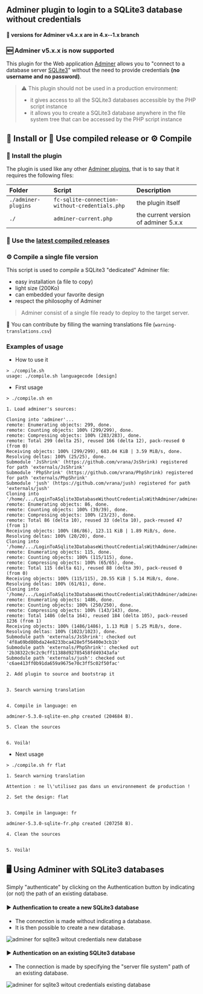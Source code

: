 ## Adminer plugin to login to a SQLite3 database without credentials

#### :file_folder: versions for Adminer v4.x.x are in 4.x--1.x branch
### :new: Adminer v5.x.x is now supported

This plugin for the Web application [Adminer](https://www.adminer.org/en/) allows you to "connect to a database server [SQLite3](https://www.sqlite.org/index.html)" without the need to provide credentials **(no username and no password)**.

> :warning: This plugin should not be used in a production environment:
> * it gives access to all the SQLite3 databases accessible by the PHP script instance
> * it allows you to create a SQLite3 database anywhere in the file system tree that can be accessed by the PHP script instance

## :construction_worker: Install or :robot: Use compiled release or :gear: Compile

### :construction_worker: Install the plugin
The plugin is used like any other [Adminer plugins](https://www.adminer.org/en/plugins/), that is to say that it requires the following files:

Folder | Script | Description
:--|:--|:--
```./adminer-plugins```|```fc-sqlite-connection-without-credentials.php```|the plugin itself
```./```|```adminer-current.php```|the current version of adminer 5.x.x

### :robot: Use the [latest compiled releases](https://github.com/FrancoisCapon/LoginToASqlite3DatabaseWithoutCredentialsWithAdminer/releases/latest)

### :gear: Compile a single file version

This script is used to *compile* a SQLite3 "dedicated" Adminer file:

* easy installation (a file to copy)
* light size (200Ko)
* can embedded your favorite design
* respect the philosophy of Adminer
> Adminer consist of a single file ready to deploy to the target server.

:memo: You can contribute by filling the warning translations file (`warning-translations.csv`)

### Examples of usage
* How to use it
```
> ./compile.sh
usage: ./compile.sh languagecode [design]
```
* First usage
```
> ./compile.sh en

1. Load adminer's sources:

Cloning into 'adminer'...
remote: Enumerating objects: 299, done.
remote: Counting objects: 100% (299/299), done.
remote: Compressing objects: 100% (283/283), done.
remote: Total 299 (delta 25), reused 166 (delta 12), pack-reused 0 (from 0)
Receiving objects: 100% (299/299), 683.04 KiB | 3.59 MiB/s, done.
Resolving deltas: 100% (25/25), done.
Submodule 'JsShrink' (https://github.com/vrana/JsShrink) registered for path 'externals/JsShrink'
Submodule 'PhpShrink' (https://github.com/vrana/PhpShrink) registered for path 'externals/PhpShrink'
Submodule 'jush' (https://github.com/vrana/jush) registered for path 'externals/jush'
Cloning into '/home/.../LoginToASqlite3DatabaseWithoutCredentialsWithAdminer/adminer/externals/JsShrink'...
remote: Enumerating objects: 86, done.        
remote: Counting objects: 100% (39/39), done.        
remote: Compressing objects: 100% (23/23), done.        
remote: Total 86 (delta 10), reused 33 (delta 10), pack-reused 47 (from 1)        
Receiving objects: 100% (86/86), 123.11 KiB | 1.89 MiB/s, done.
Resolving deltas: 100% (20/20), done.
Cloning into '/home/.../LoginToASqlite3DatabaseWithoutCredentialsWithAdminer/adminer/externals/PhpShrink'...
remote: Enumerating objects: 115, done.        
remote: Counting objects: 100% (115/115), done.        
remote: Compressing objects: 100% (65/65), done.        
remote: Total 115 (delta 61), reused 88 (delta 39), pack-reused 0 (from 0)        
Receiving objects: 100% (115/115), 20.55 KiB | 5.14 MiB/s, done.
Resolving deltas: 100% (61/61), done.
Cloning into '/home/.../LoginToASqlite3DatabaseWithoutCredentialsWithAdminer/adminer/externals/jush'...
remote: Enumerating objects: 1486, done.        
remote: Counting objects: 100% (250/250), done.        
remote: Compressing objects: 100% (143/143), done.        
remote: Total 1486 (delta 164), reused 184 (delta 105), pack-reused 1236 (from 1)        
Receiving objects: 100% (1486/1486), 1.13 MiB | 5.25 MiB/s, done.
Resolving deltas: 100% (1023/1023), done.
Submodule path 'externals/JsShrink': checked out '4f8a69bd80bda24e8233bca428e5f56400e3cb1b'
Submodule path 'externals/PhpShrink': checked out '2b38322c9c2c9cff11388d92785458fd49343afa'
Submodule path 'externals/jush': checked out 'c6ae413ff0b91da659a9675e70c3ff5c02f50fac'

2. Add plugin to source and bootstrap it


3. Search warning translation


4. Compile in language: en

adminer-5.3.0-sqlite-en.php created (204684 B).

5. Clean the sources


6. Voilà!

```

* Next usage

```
> ./compile.sh fr flat

1. Search warning translation

Attention : ne l\'utilisez pas dans un environnement de production !

2. Set the design: flat


3. Compile in language: fr

adminer-5.3.0-sqlite-fr.php created (207258 B).

4. Clean the sources


5. Voilà!

```

## :desktop_computer: Using Adminer with SQLite3 databases
Simply "authenticate" by clicking on the Authentication button by indicating (or not) the path of an existing database.

#### :arrow_forward: Authenfication to create a new SQLite3 database
* The connection is made without indicating a database.
* It is then possible to create a new database.

![adminer for sqlite3 witout credentials new database](./doc/adminer-sqlite3-new-database.gif)
#### :arrow_forward: Authentication on an existing SQLite3 database
* The connection is made by specifying the "server file system" path of an existing database.

![adminer for sqlite3 witout credentials existing database](./doc/adminer-sqlite3-existing-database.gif)
